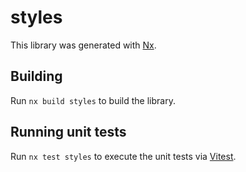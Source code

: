# styles

This library was generated with [Nx](https://nx.dev).

## Building

Run `nx build styles` to build the library.

## Running unit tests

Run `nx test styles` to execute the unit tests via [Vitest](https://vitest.dev/).
